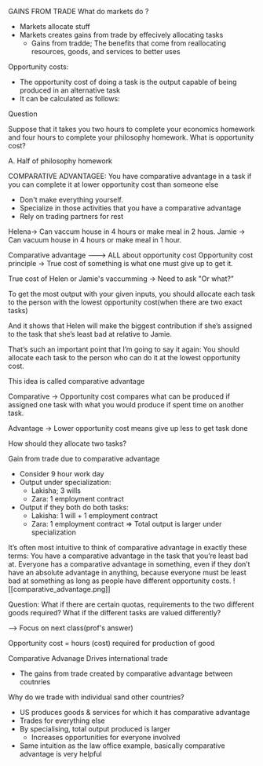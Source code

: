 GAINS FROM TRADE
What do markets do ?
- Markets allocate stuff
- Markets creates gains from trade by effecively allocating tasks
	- Gains from tradde; The benefits that come from reallocating resources,
	goods, and services to better uses

Opportunity costs:
- The opportunity cost of doing a task is the output capable of being 
produced in an alternative task
- It can be calculated as follows:


Question

Suppose that it takes you two hours to complete your economics homework
and four hours to complete your philosophy homework. What is 
opportunity cost?

A. Half of philosophy homework

COMPARATIVE ADVANTAGEE:
You have comparative advantage in a task if you can complete it at lower
opportunity cost than someone else
- Don't make everything yourself.
- Specialize in those activities that you have a comparative advantage
- Rely on trading partners for rest

Helena-> Can vaccum house in 4 hours or make meal in 2 hous.
Jamie -> Can vacuum house in 4 hours or make meal in 1 hour.

Comparative advantage ---> ALL about opportunity cost
Opportunity cost principle -> True cost of something is what one must 
give up to get it. 

True cost of Helen or Jamie's vaccumming -> Need to ask "Or what?"

To get the most output with your given inputs, you should allocate 
each task to the person with the lowest opportunity cost(when there 
are two exact tasks)

And it shows that Helen will make the biggest contribution if 
she’s assigned to the task that she’s least bad at relative to Jamie.

That’s such an important point that I’m going to say it again: 
You should allocate each task to the person who can do it at the 
lowest opportunity cost.

This idea is called comparative advantage

Comparative -> Opportunity cost compares what can be produced if assigned 
one task with what you would produce if spent time on another task.

Advantage -> Lower opportunity cost means give up less to get task done

How should they allocate two tasks?


Gain from trade due to comparative advantage
- Consider 9 hour work day
- Output under specialization:
	- Lakisha; 3 wills
	- Zara: 1 employment contract
- Output if they both do both tasks:
	- Lakisha: 1 will + 1 employment contract	
	- Zara: 1 employment contract
=> Total output is larger under specialization

It’s often most intuitive to think of comparative advantage in 
exactly these terms: You have a comparative advantage in the 
task that you’re least bad at. Everyone has a comparative advantage
in something, even if they don’t have an absolute advantage in 
anything, because everyone must be least bad at something as 
long as people have different opportunity costs.
![[comparative_advantage.png]]

Question: What if there are certain quotas, requirements to the two different goods required? What if the different tasks are valued differently?

--> Focus on next class(prof's answer)

Opportunity cost = hours (cost) required for production of good

Comparative Advanage Drives international trade
- The gains from trade created by comparative advantage between coutnries

Why do we trade with individual sand other countries?
- US produces goods & services for which it has comparative advantage
- Trades for everything else
- By specialising, total output produced is larger
	- Increases opportunities for everyone involved
- Same intuition as the law office example, basically comparative advantage is very helpful